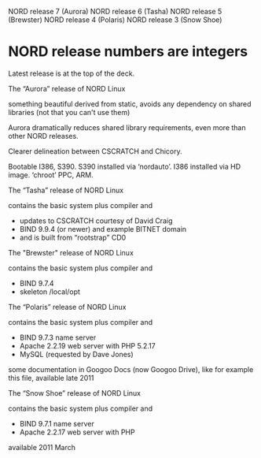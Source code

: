 ﻿NORD release 7 (Aurora)
NORD release 6 (Tasha)
NORD release 5 (Brewster)
NORD release 4 (Polaris)
NORD release 3 (Snow Shoe)
# NORD release numbers are integers


Latest release is at the top of the deck. 




The “Aurora” release of NORD Linux


something beautiful derived from static, avoids any dependency on shared libraries (not that you can't use them)


Aurora dramatically reduces shared library requirements, even more than other NORD releases. 


Clearer delineation between CSCRATCH and Chicory. 


Bootable I386, S390. S390 installed via ‘nordauto’. I386 installed via HD image. ‘chroot’ PPC, ARM. 




The “Tasha” release of NORD Linux

contains the basic system plus compiler and

* updates to CSCRATCH courtesy of David Craig
* BIND 9.9.4 (or newer) and example BITNET domain
* and is built from “rootstrap” CD0




The "Brewster" release of NORD Linux


contains the basic system plus compiler and


* BIND 9.7.4
* skeleton /local/opt   




The “Polaris” release of NORD Linux


contains the basic system plus compiler and


* BIND 9.7.3 name server
* Apache 2.2.19 web server with PHP 5.2.17
* MySQL (requested by Dave Jones)


some documentation in Googoo Docs (now Googoo Drive), like for example this file,
available late 2011




The “Snow Shoe” release of NORD Linux


contains the basic system plus compiler and
* BIND 9.7.1 name server
* Apache 2.2.17 web server with PHP


available 2011 March